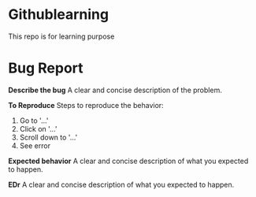 # Githublearning
This repo is for learning purpose
# Bug Report
**Describe the bug**
A clear and concise description of the problem.

**To Reproduce**
Steps to reproduce the behavior:
1. Go to '...'
2. Click on '...'
3. Scroll down to '...'
4. See error

**Expected behavior**
A clear and concise description of what you expected to happen.


**EDr**
A clear and concise description of what you expected to happen.
